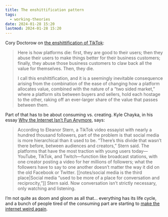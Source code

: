 ```yaml
---
title: The enshittification pattern
tags:
  - working-theories
date: 2024-01-28 15:20
lastmod: 2024-01-28 15:20
---
```

Cory Doctorow on [the enshittification of TikTok](https://pluralistic.net/2023/01/21/potemkin-ai/): 

> Here is how platforms die: first, they are good to their users; then they abuse their users to make things better for their business customers; finally, they abuse those business customers to claw back all the value for themselves. Then, they die.
> 
> I call this enshittification, and it is a seemingly inevitable consequence arising from the combination of the ease of changing how a platform allocates value, combined with the nature of a “two sided market,” where a platform sits between buyers and sellers, hold each hostage to the other, raking off an ever-larger share of the value that passes between them.

Part of that has to be about consuming vs. creating. Kyle Chayka, in his essay [Why the Internet Isn’t Fun Anymore](https://www.newyorker.com/culture/infinite-scroll/why-the-internet-isnt-fun-anymore), says: 

> According to Eleanor Stern, a TikTok video essayist with nearly a hundred thousand followers, part of the problem is that social media is more hierarchical than it used to be. “There’s this divide that wasn’t there before, between audiences and creators,” Stern said. The platforms that have the most traction with young users today—YouTube, TikTok, and Twitch—function like broadcast stations, with one creator posting a video for her millions of followers; what the followers have to say to one another doesn’t matter the way it did on the old Facebook or Twitter. [[notes/social media is the third place|Social media “used to be more of a place for conversation and reciprocity,”]] Stern said. Now conversation isn’t strictly necessary, only watching and listening.

I’m not quite as doom and gloom as all that… everything has its life cycle, and a bunch of people tired of the consuming part are starting to [make the internet weird again](https://www.anildash.com//2024/01/03/human-web-renaissance/).